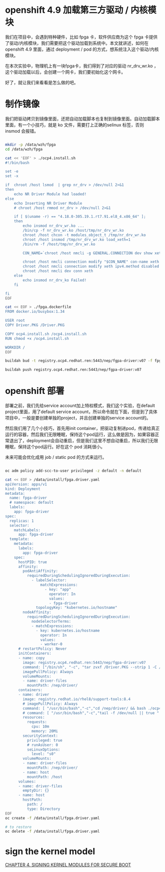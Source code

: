 # openshift 4.9 加载第三方驱动 / 内核模块

我们在项目中，会遇到特种硬件，比如 fpga 卡，软件供应商为这个 fpga 卡提供了驱动/内核模块，我们需要把这个驱动加载到系统中。本文就讲述，如何在 openshift 4.9 里面，通过 deployment / pod 的方式，想系统注入这个驱动/内核模块。

在本次实验中，物理机上有一块fpga卡，我们得到了对应的驱动 nr_drv_wr.ko ，这个驱动加载以后，会创建一个网卡，我们要初始化这个网卡。

好了，就让我们来看看是怎么做的吧。

# 制作镜像

我们把驱动拷贝到镜像里面，还把自动加载脚本也复制到镜像里面。自动加载脚本里面，有一个小技巧，就是 ko 文件，需要打上正确的selinux 标签，否则 insmod 会报错。

```bash

mkdir -p /data/wzh/fpga
cd /data/wzh/fpga

cat << 'EOF' > ./ocp4.install.sh
#!/bin/bash

set -e
set -x

if  chroot /host lsmod  | grep nr_drv > /dev/null 2>&1
then
    echo NR Driver Module had loaded!
else
    echo Inserting NR Driver Module
    # chroot /host rmmod nr_drv > /dev/null 2>&1

    if [ $(uname -r) == "4.18.0-305.19.1.rt7.91.el8_4.x86_64" ];
    then
        echo insmod nr_drv_wr.ko ...
        /bin/cp -f nr_drv_wr.ko /host/tmp/nr_drv_wr.ko
        chroot /host chcon -t modules_object_t /tmp/nr_drv_wr.ko
        chroot /host insmod /tmp/nr_drv_wr.ko load_xeth=1
        /bin/rm -f /host/tmp/nr_drv_wr.ko

        CON_NAME=`chroot /host nmcli -g GENERAL.CONNECTION dev show xeth`

        chroot /host nmcli connection modify "$CON_NAME" con-name xeth
        chroot /host nmcli connection modify xeth ipv4.method disabled ipv6.method disabled
        chroot /host nmcli dev conn xeth
    else
        echo insmod nr_drv_ko Failed!
    fi

fi
EOF

cat << EOF > ./fpga.dockerfile
FROM docker.io/busybox:1.34

USER root
COPY Driver.PKG /Driver.PKG

COPY ocp4.install.sh /ocp4.install.sh
RUN chmod +x /ocp4.install.sh

WORKDIR /
EOF

buildah bud -t registry.ocp4.redhat.ren:5443/nep/fgpa-driver:v07 -f fpga.dockerfile .

buildah push registry.ocp4.redhat.ren:5443/nep/fgpa-driver:v07

```

# openshift 部署

部署之前，我们先给service account加上特权模式，我们这个实验，在default project里面，用了default service account，所以命令就在下面，但是到了具体项目中，一般是要创建单独的project，并且创建单独的service account的。

然后我们用了几个小技巧，首先用init container，把驱动复制进pod，传递给真正运行的容器，然后我们无限睡眠，保持这个pod运行，这么做是因为，如果容器正常退出了，deployment会自动重启，但是我们这里不想自动重启，所以我们无限睡眠，保持这个pod运行。好在这个 pod 消耗很小。

未来可能会优化成用 job / static pod 的方式来运行。

```bash

oc adm policy add-scc-to-user privileged -z default -n default

cat << EOF > /data/install/fpga.driver.yaml
apiVersion: apps/v1
kind: Deployment
metadata:
  name: fpga-driver
  # namespace: default
  labels:
    app: fpga-driver
spec:
  replicas: 1
  selector:
    matchLabels:
      app: fpga-driver
  template:
    metadata:
      labels:
        app: fpga-driver
    spec:
      hostPID: true
      affinity:
        podAntiAffinity:
          requiredDuringSchedulingIgnoredDuringExecution:
            - labelSelector:
                matchExpressions:
                  - key: "app"
                    operator: In
                    values:
                    - fpga-driver
              topologyKey: "kubernetes.io/hostname"
        nodeAffinity:
          requiredDuringSchedulingIgnoredDuringExecution:
            nodeSelectorTerms:
            - matchExpressions:
              - key: kubernetes.io/hostname
                operator: In
                values:
                - worker-0
      # restartPolicy: Never
      initContainers:
      - name: copy
        image: registry.ocp4.redhat.ren:5443/nep/fgpa-driver:v07
        command: ["/bin/sh", "-c", "tar zvxf /Driver.PKG --strip 1 -C /nep/driver/ && /bin/cp -f /ocp4.install.sh /nep/driver/ "]
        imagePullPolicy: Always
        volumeMounts:
        - name: driver-files
          mountPath: /nep/driver/
      containers:
      - name: driver
        image: registry.redhat.io/rhel8/support-tools:8.4
        # imagePullPolicy: Always
        command: [ "/usr/bin/bash","-c","cd /nep/driver/ && bash ./ocp4.install.sh && sleep infinity " ]
        # command: [ "/usr/bin/bash","-c","tail -f /dev/null || true " ]
        resources:
          requests:
            cpu: 10m
            memory: 20Mi
        securityContext:
          privileged: true
          # runAsUser: 0
          seLinuxOptions:
            level: "s0"
        volumeMounts:
        - name: driver-files
          mountPath: /nep/driver/
        - name: host
          mountPath: /host
      volumes: 
      - name: driver-files
        emptyDir: {}
      - name: host
        hostPath:
          path: /
          type: Directory
EOF
oc create -f /data/install/fpga.driver.yaml

# to restore
oc delete -f /data/install/fpga.driver.yaml


```

# sign the kernel model

[CHAPTER 4. SIGNING KERNEL MODULES FOR SECURE BOOT](https://access.redhat.com/documentation/en-us/red_hat_enterprise_linux/8/html/managing_monitoring_and_updating_the_kernel/signing-kernel-modules-for-secure-boot_managing-monitoring-and-updating-the-kernel#enrolling-public-key-on-target-system-by-adding-the-public-key-to-the-mok-list_signing-kernel-modules-for-secure-boot)
